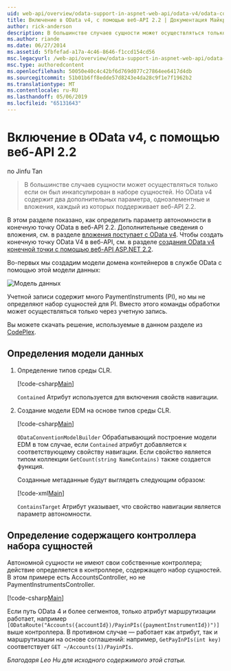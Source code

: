 ```yaml
---
uid: web-api/overview/odata-support-in-aspnet-web-api/odata-v4/odata-containment-in-web-api-22
title: Включение в OData v4, с помощью веб-API 2.2 | Документация Майкрософт
author: rick-anderson
description: В большинстве случаев сущности может осуществляться только если он был инкапсулирован в наборе сущностей. Но OData v4 содержит два дополнительных параметра, одноэлементные и Con...
ms.author: riande
ms.date: 06/27/2014
ms.assetid: 5fbfefad-a17a-4c46-8646-f1ccd154cd56
msc.legacyurl: /web-api/overview/odata-support-in-aspnet-web-api/odata-v4/odata-containment-in-web-api-22
msc.type: authoredcontent
ms.openlocfilehash: 50050e40c4c42bf6d769d077c27864ee6417d4db
ms.sourcegitcommit: 51b01b6ff8edde57d8243e4da28c9f1e7f1962b2
ms.translationtype: MT
ms.contentlocale: ru-RU
ms.lasthandoff: 05/06/2019
ms.locfileid: "65131643"
---
```

# <a name="containment-in-odata-v4-using-web-api-22"></a>Включение в OData v4, с помощью веб-API 2.2

по Jinfu Tan

> В большинстве случаев сущности может осуществляться только если он был инкапсулирован в наборе сущностей. Но OData v4 содержит два дополнительных параметра, одноэлементные и вложения, каждый из которых поддерживает веб-API 2.2.

В этом разделе показано, как определить параметр автономности в конечную точку OData в веб-API 2.2. Дополнительные сведения о вложения, см. в разделе [вложения поступает с OData v4](https://blogs.msdn.com/b/odatateam/archive/2014/03/13/containment-is-coming-with-odata-v4.aspx). Чтобы создать конечную точку OData V4 в веб-API, см. в разделе [создания OData v4 конечной точки с помощью веб-API ASP.NET 2.2](create-an-odata-v4-endpoint.md).

Во-первых мы создадим модели домена контейнеров в службе OData с помощью этой модели данных:

![Модель данных](odata-containment-in-web-api-22/_static/image1.png)

Учетной записи содержит много PaymentInstruments (PI), но мы не определяют набор сущностей для PI. Вместо этого команды обработки может осуществляться только через учетную запись.

Вы можете скачать решение, используемые в данном разделе из [CodePlex](https://aspnet.codeplex.com/SourceControl/latest#Samples/WebApi/OData/v4/ODataContainmentSample/).

## <a name="defining-the-data-model"></a>Определения модели данных

1. Определение типов среды CLR.

    [!code-csharp[Main](odata-containment-in-web-api-22/samples/sample1.cs)]

    `Contained` Атрибут используется для включения свойств навигации.
2. Создание модели EDM на основе типов среды CLR.

    [!code-csharp[Main](odata-containment-in-web-api-22/samples/sample2.cs)]

    `ODataConventionModelBuilder` Обрабатывающий построение модели EDM в том случае, если `Contained` атрибут добавляется к соответствующему свойству навигации. Если свойство является типом коллекции `GetCount(string NameContains)` также создается функция.

    Созданные метаданные будут выглядеть следующим образом:

    [!code-xml[Main](odata-containment-in-web-api-22/samples/sample3.xml?highlight=10)]

    `ContainsTarget` Атрибут указывает, что свойство навигации является параметр автономности.

## <a name="define-the-containing-entity-set-controller"></a>Определение содержащего контроллера набора сущностей

Автономной сущности не имеют свои собственные контроллера; действие определяется в контроллере, содержащего набор сущностей. В этом примере есть AccountsController, но не PaymentInstrumentsController.

[!code-csharp[Main](odata-containment-in-web-api-22/samples/sample4.cs)]

Если путь OData 4 и более сегментов, только атрибут маршрутизации работает, например `[ODataRoute("Accounts({accountId})/PayinPIs({paymentInstrumentId})")]` выше контроллера. В противном случае — работает как атрибут, так и маршрутизации на основе соглашений: например, `GetPayInPIs(int key)` соответствует `GET ~/Accounts(1)/PayinPIs`.

*Благодаря Leo Hu для исходного содержимого этой статьи.*
